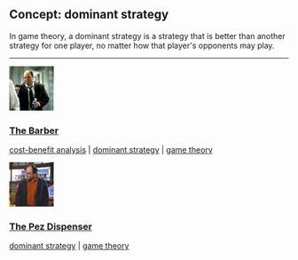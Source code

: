 ## Concept: dominant strategy

In game theory, a dominant strategy is a strategy that is better than another strategy for one player, no matter how that player's opponents may play. 

<hr>
<div class="clip-listing">
<img src="media/icons/barber_clip2.jpg" alt="The Barber icon">

### [The Barber](../clip/45/)

[cost-benefit analysis](/concept/cost-benefit-analysis/) | [dominant strategy](/concept/dominant-strategy/) | [game theory](/concept/game-theory/)
</div>

<div class="clip-listing">
<img src="media/icons/pez_dispenser_clip1.jpg" alt="The Pez Dispenser icon">

### [The Pez Dispenser](../clip/25/)

[dominant strategy](/concept/dominant-strategy/) | [game theory](/concept/game-theory/)
</div>

